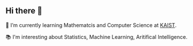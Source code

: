 ## Hi there 👋
🌱 I’m currently learning Mathematcis and Computer Science at [KAIST](https://www.kaist.ac.kr/en/).

📚 I'm interesting about Statistics, Machine Learning, Aritifical Intelligence. 



<!--
**aiwwdw/aiwwdw** is a ✨ _special_ ✨ repository because its `README.md` (this file) appears on your GitHub profile.

Here are some ideas to get you started:

- 🔭 I’m currently working on ...
- 🌱 I’m currently learning ...
- 👯 I’m looking to collaborate on ...
- 🤔 I’m looking for help with ...
- 💬 Ask me about ...
- 📫 How to reach me: ...
- 😄 Pronouns: ...
- ⚡ Fun fact: ...
-->

